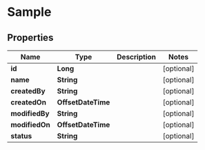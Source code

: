 

# Sample


## Properties

| Name | Type | Description | Notes |
|------------ | ------------- | ------------- | -------------|
|**id** | **Long** |  |  [optional] |
|**name** | **String** |  |  [optional] |
|**createdBy** | **String** |  |  [optional] |
|**createdOn** | **OffsetDateTime** |  |  [optional] |
|**modifiedBy** | **String** |  |  [optional] |
|**modifiedOn** | **OffsetDateTime** |  |  [optional] |
|**status** | **String** |  |  [optional] |



